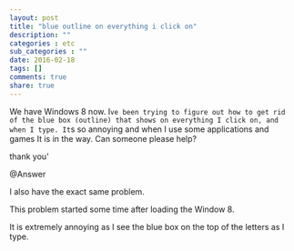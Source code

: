 ```yaml
---
layout: post
title: "blue outline on everything i click on"
description: ""
categories : etc
sub_categories : ""
date: 2016-02-18
tags: []
comments: true
share: true
---
```


We have Windows 8 now. I`ve been trying to figure out how to get rid of the
blue box (outline) that shows on everything I click on, and when I type. It`s
so annoying and when I use some applications and games It is in the way. Can
someone please help?

thank you'

  

  

  

@Answer

I also have the exact same problem.

This problem started some time after loading the Window 8.

It is extremely annoying as I see the blue box on the top of the letters as I
type.

